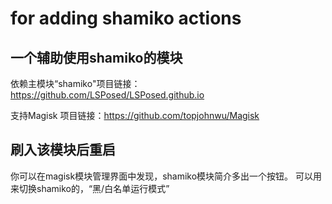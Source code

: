 # for adding shamiko actions
## 一个辅助使用shamiko的模块

依赖主模块“shamiko"项目链接：https://github.com/LSPosed/LSPosed.github.io

支持Magisk 项目链接：https://github.com/topjohnwu/Magisk

## 刷入该模块后重启

你可以在magisk模块管理界面中发现，shamiko模块简介多出一个按钮。
可以用来切换shamiko的，“黑/白名单运行模式”
